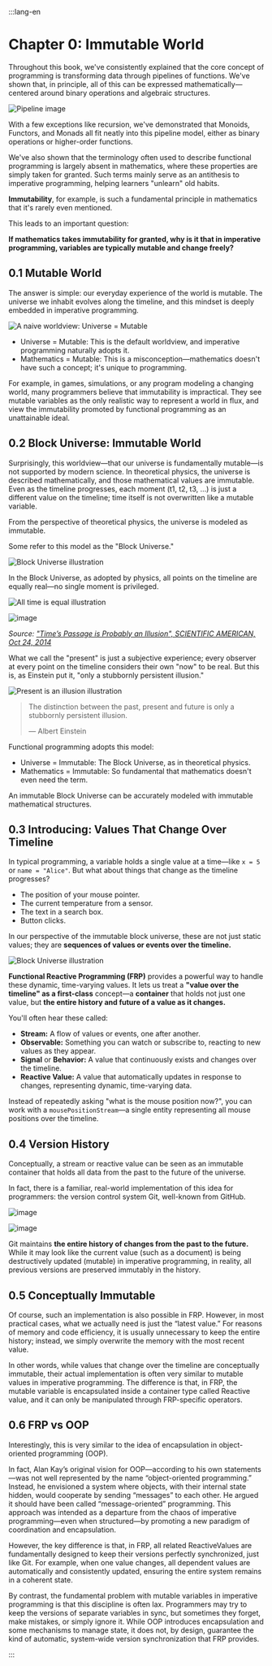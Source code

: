 :::lang-en

# Chapter 0: Immutable World

Throughout this book, we've consistently explained that the core concept of programming is transforming data through pipelines of functions. We've shown that, in principle, all of this can be expressed mathematically—centered around binary operations and algebraic structures.

![Pipeline image](https://raw.githubusercontent.com/ken-okabe/web-images5/main/img_1744449185892.png)

With a few exceptions like recursion, we've demonstrated that Monoids, Functors, and Monads all fit neatly into this pipeline model, either as binary operations or higher-order functions.

We've also shown that the terminology often used to describe functional programming is largely absent in mathematics, where these properties are simply taken for granted. Such terms mainly serve as an antithesis to imperative programming, helping learners "unlearn" old habits.

**Immutability**, for example, is such a fundamental principle in mathematics that it's rarely even mentioned.

This leads to an important question:

**If mathematics takes immutability for granted, why is it that in imperative programming, variables are typically mutable and change freely?**

## 0.1 Mutable World

The answer is simple: our everyday experience of the world is mutable. The universe we inhabit evolves along the timeline, and this mindset is deeply embedded in imperative programming.

![A naive worldview: Universe = Mutable](https://raw.githubusercontent.com/ken-okabe/web-images5/main/img_1745825090668.png)

-   Universe = Mutable: This is the default worldview, and imperative programming naturally adopts it.
-   Mathematics = Mutable: This is a misconception—mathematics doesn't have such a concept; it's unique to programming.

For example, in games, simulations, or any program modeling a changing world, many programmers believe that immutability is impractical. They see mutable variables as the only realistic way to represent a world in flux, and view the immutability promoted by functional programming as an unattainable ideal.

## 0.2 Block Universe: Immutable World

Surprisingly, this worldview—that our universe is fundamentally mutable—is not supported by modern science. In theoretical physics, the universe is described mathematically, and those mathematical values are immutable. Even as the timeline progresses, each moment (t1, t2, t3, ...) is just a different value on the timeline; time itself is not overwritten like a mutable variable.

From the perspective of theoretical physics, the universe is modeled as immutable.

Some refer to this model as the "Block Universe."

![Block Universe illustration](https://raw.githubusercontent.com/ken-okabe/web-images5/main/img_1745825055126.png)

In the Block Universe, as adopted by physics, all points on the timeline are equally real—no single moment is privileged.

![All time is equal illustration](https://raw.githubusercontent.com/ken-okabe/web-images5/main/img_1745825021613.png)

![image](https://raw.githubusercontent.com/ken-okabe/web-images5/main/img_1746559141259.png)

*Source: ["Time’s Passage is Probably an Illusion", SCIENTIFIC AMERICAN, Oct 24, 2014](https://www.scientificamerican.com/article/time-s-passage-is-probably-an-illusion/)*

What we call the "present" is just a subjective experience; every observer at every point on the timeline considers their own "now" to be real. But this is, as Einstein put it, "only a stubbornly persistent illusion."

![Present is an illusion illustration](https://raw.githubusercontent.com/ken-okabe/web-images5/main/img_1745825534766.png)

> The distinction between the past, present and future is only a stubbornly persistent illusion.
>
> — Albert Einstein

Functional programming adopts this model:

-   Universe = Immutable: The Block Universe, as in theoretical physics.
-   Mathematics = Immutable: So fundamental that mathematics doesn't even need the term.

An immutable Block Universe can be accurately modeled with immutable mathematical structures.

## 0.3 Introducing: Values That Change Over Timeline

In typical programming, a variable holds a single value at a time—like `x = 5` or `name = "Alice"`. But what about things that change as the timeline progresses?

-   The position of your mouse pointer.
-   The current temperature from a sensor.
-   The text in a search box.
-   Button clicks.

In our perspective of the immutable block universe, these are not just static values; they are **sequences of values or events over the timeline.**

![Block Universe illustration](https://raw.githubusercontent.com/ken-okabe/web-images5/main/img_1745825055126.png)

**Functional Reactive Programming (FRP)** provides a powerful way to handle these dynamic, time-varying values. It lets us treat a **"value over the timeline" as a first-class** concept—a **container** that holds not just one value, but **the entire history and future of a value as it changes.**

You'll often hear these called:

-   **Stream:** A flow of values or events, one after another.
-   **Observable:** Something you can watch or subscribe to, reacting to new values as they appear.
-   **Signal** or **Behavior:** A value that continuously exists and changes over the timeline.
-   **Reactive Value:** A value that automatically updates in response to changes, representing dynamic, time-varying data.

Instead of repeatedly asking "what is the mouse position now?", you can work with a `mousePositionStream`—a single entity representing all mouse positions over the timeline.

## 0.4 Version History

Conceptually, a stream or reactive value can be seen as an immutable container that holds all data from the past to the future of the universe.

In fact, there is a familiar, real-world implementation of this idea for programmers: the version control system Git, well-known from GitHub.

![image](https://raw.githubusercontent.com/ken-okabe/web-images5/main/img_1751676780114.png)

![image](https://raw.githubusercontent.com/ken-okabe/web-images5/main/img_1751676856049.png)

Git maintains  **the entire history of changes from the past to the future.**  While it may look like the current value (such as a document) is being destructively updated (mutable) in imperative programming, in reality, all previous versions are preserved immutably in the history.

## 0.5 Conceptually Immutable

Of course, such an implementation is also possible in FRP. However, in most practical cases, what we actually need is just the “latest value.” For reasons of memory and code efficiency, it is usually unnecessary to keep the entire history; instead, we simply overwrite the memory with the most recent value.

In other words, while values that change over the timeline are conceptually immutable, their actual implementation is often very similar to mutable values in imperative programming. The difference is that, in FRP, the mutable variable is encapsulated inside a container type called Reactive value, and it can only be manipulated through FRP-specific operators.

## 0.6 FRP vs OOP

Interestingly, this is very similar to the idea of encapsulation in object-oriented programming (OOP).

In fact, Alan Kay’s original vision for OOP—according to his own statements—was not well represented by the name “object-oriented programming.” Instead, he envisioned a system where objects, with their internal state hidden, would cooperate by sending “messages” to each other. He argued it should have been called “message-oriented” programming. This approach was intended as a departure from the chaos of imperative programming—even when structured—by promoting a new paradigm of coordination and encapsulation.

However, the key difference is that, in FRP, all related ReactiveValues are fundamentally designed to keep their versions perfectly synchronized, just like Git. For example, when one value changes, all dependent values are automatically and consistently updated, ensuring the entire system remains in a coherent state.

By contrast, the fundamental problem with mutable variables in imperative programming is that this discipline is often lax. Programmers may try to keep the versions of separate variables in sync, but sometimes they forget, make mistakes, or simply ignore it. While OOP introduces encapsulation and some mechanisms to manage state, it does not, by design, guarantee the kind of automatic, system-wide version synchronization that FRP provides.

[^1]: Alan Kay, “The Early History of Smalltalk,” ACM SIGPLAN Notices, 1993.

:::